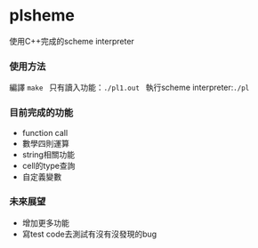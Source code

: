 # plsheme
使用C++完成的scheme interpreter
### 使用方法
編譯 ```make ```
只有讀入功能：```./pl1.out ```
執行scheme interpreter:```./pl ```
### 目前完成的功能
- function call 
- 數學四則運算
- string相關功能
- cell的type查詢
- 自定義變數
### 未來展望
- 增加更多功能
- 寫test code去測試有沒有沒發現的bug
 
